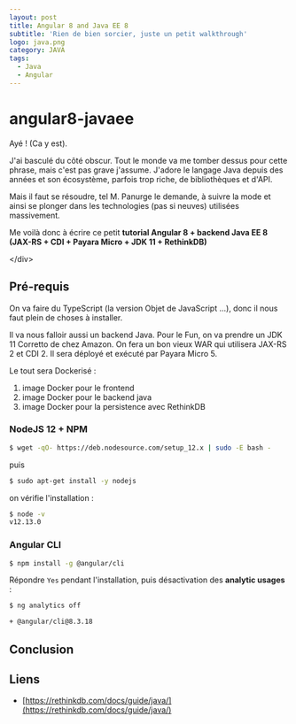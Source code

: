 ```yaml
---
layout: post
title: Angular 8 and Java EE 8
subtitle: 'Rien de bien sorcier, juste un petit walkthrough'
logo: java.png
category: JAVA
tags:
  - Java
  - Angular
---
```


# angular8-javaee

Ayé ! \(Ca y est\).

J'ai basculé du côté obscur. Tout le monde va me tomber dessus pour cette phrase, mais c'est pas grave j'assume. J'adore le langage Java depuis des années et son écosystème, parfois trop riche, de bibliothèques et d'API.

Mais il faut se résoudre, tel M. Panurge le demande, à suivre la mode et ainsi se plonger dans les technologies \(pas si neuves\) utilisées massivement.

Me voilà donc à écrire ce petit **tutorial Angular 8 + backend Java EE 8 \(JAX-RS + CDI + Payara Micro + JDK 11 + RethinkDB\)**

&lt;/div&gt; 

## Pré-requis

On va faire du TypeScript \(la version Objet de JavaScript ...\), donc il nous faut plein de choses à installer.

Il va nous falloir aussi un backend Java. Pour le Fun, on va prendre un JDK 11 Corretto de chez Amazon. On fera un bon vieux WAR qui utilisera JAX-RS 2 et CDI 2. Il sera déployé et exécuté par Payara Micro 5.

Le tout sera Dockerisé :

1. image Docker pour le frontend
2. image Docker pour le backend java 
3. image Docker pour la persistence avec RethinkDB

### NodeJS 12 + NPM

```bash
$ wget -qO- https://deb.nodesource.com/setup_12.x | sudo -E bash -
```

puis

```bash
$ sudo apt-get install -y nodejs
```

on vérifie l'installation :

```bash
$ node -v
v12.13.0
```

### Angular CLI

```bash
$ npm install -g @angular/cli
```

Répondre `Yes` pendant l'installation, puis désactivation des **analytic usages** :

```bash
$ ng analytics off

+ @angular/cli@8.3.18
```

## Conclusion

## Liens

* [https://rethinkdb.com/docs/guide/java/](https://rethinkdb.com/docs/guide/java/)

